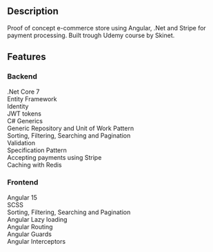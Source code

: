 ## Description
Proof of concept e-commerce store using Angular, .Net and Stripe for payment processing.
Built trough Udemy course by Skinet.

## Features

### Backend <br /> 
.Net Core 7 <br /> 
Entity Framework <br /> 
Identity <br /> 
JWT tokens <br /> 
C# Generics <br /> 
Generic Repository and Unit of Work Pattern <br /> 
Sorting, Filtering, Searching and Pagination <br /> 
Validation <br /> 
Specification Pattern <br /> 
Accepting payments using Stripe <br /> 
Caching with Redis <br /> 

### Frontend <br /> 
Angular 15 <br /> 
SCSS <br /> 
Sorting, Filtering, Searching and Pagination<br /> 
Angular Lazy loading <br /> 
Angular Routing <br /> 
Angular Guards <br /> 
Angular Interceptors <br /> 
